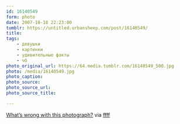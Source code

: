```yaml
---
id: 16140549
form: photo
date: 2007-10-18 22:23:00
tumblr: https://untitled.urbansheep.com/post/16140549/
title:
tags:
    - девушки
    - картинки
    - удивительные факты
    - чб
photo_original_url: https://64.media.tumblr.com/16140549_500.jpg
photo: /media/16140549.jpg
photo_caption: 
photo_source:
photo_source_url:
photo_source_title:

---
```


<p><a href="http://mrlim.isthebest.net/2007/10/02/whats-wrong-with-this-photograph/">What’s wrong with this photograph?</a> via <a href="http://ffffound.com/image/a7493c5a06bc3248d4fd7e26590b3751a6b347d3">ffff</a></p>
